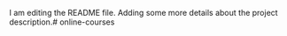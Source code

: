 I am editing the README file. Adding some more details about the project description.# online-courses
